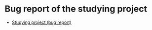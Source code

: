 # Bug report of the studying project

* [Studying project (bug report)](https://docs.google.com/spreadsheets/d/1IVDcuZzS2OwYLV719Egpk_Mmw9noEuP0/edit?usp=sharing&ouid=117874730462457153089&rtpof=true&sd=true)
